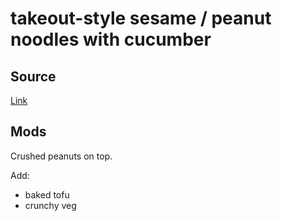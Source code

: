 # takeout-style sesame / peanut noodles with cucumber

## Source

[Link](https://smittenkitchen.com/2015/08/takeout-style-sesame-noodles-with-cucumber/)

## Mods

Crushed peanuts on top.

Add:

* baked tofu
* crunchy veg
